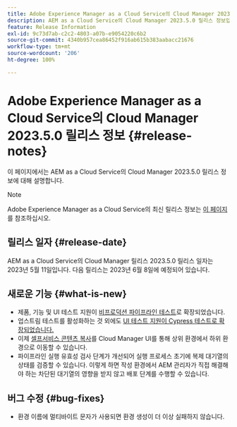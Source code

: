 ```yaml
---
title: Adobe Experience Manager as a Cloud Service의 Cloud Manager 2023.5.0 릴리스 정보
description: AEM as a Cloud Service의 Cloud Manager 2023.5.0 릴리스 정보입니다.
feature: Release Information
exl-id: 9c73d7ab-c2c2-4803-a07b-e9054220c6b2
source-git-commit: 4340b957cea86452f916ab615b383aabacc21676
workflow-type: tm+mt
source-wordcount: '206'
ht-degree: 100%

---
```



# Adobe Experience Manager as a Cloud Service의 Cloud Manager 2023.5.0 릴리스 정보 {#release-notes}

이 페이지에서는 AEM as a Cloud Service의 Cloud Manager 2023.5.0 릴리스 정보에 대해 설명합니다.

>[!NOTE]
>
>Adobe Experience Manager as a Cloud Service의 최신 릴리스 정보는 [이 페이지](/help/release-notes/release-notes-cloud/release-notes-current.md)를 참조하십시오.

## 릴리스 일자 {#release-date}

AEM as a Cloud Service의 Cloud Manager 릴리스 2023.5.0 릴리스 일자는 2023년 5월 11일입니다. 다음 릴리스는 2023년 6월 8일에 예정되어 있습니다.

## 새로운 기능 {#what-is-new}

* 제품, 기능 및 UI 테스트 지원이 [비프로덕션 파이프라인 테스트](/help/implementing/cloud-manager/configuring-pipelines/configuring-non-production-pipelines.md)로 확장되었습니다.
* 업스트림 테스트를 활성화하는 것 외에도 [UI 테스트 지원이 Cypress 테스트로 확장되었습니다.](/help/implementing/cloud-manager/ui-testing.md)
* 이제 [셀프서비스 콘텐츠 복사](/help/implementing/developing/tools/content-copy.md)를 Cloud Manager UI를 통해 상위 환경에서 하위 환경으로 이동할 수 있습니다.
* 파이프라인 실행 유효성 검사 단계가 개선되어 실행 프로세스 초기에 복제 대기열의 상태를 검증할 수 있습니다. 이렇게 하면 작성 환경에서 AEM 관리자가 직접 해결해야 하는 차단된 대기열의 영향을 받지 않고 배포 단계를 수행할 수 있습니다.

## 버그 수정 {#bug-fixes}

* 환경 이름에 멀티바이트 문자가 사용되면 환경 생성이 더 이상 실패하지 않습니다.
